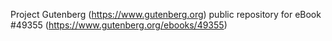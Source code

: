 Project Gutenberg (https://www.gutenberg.org) public repository for eBook #49355 (https://www.gutenberg.org/ebooks/49355)

